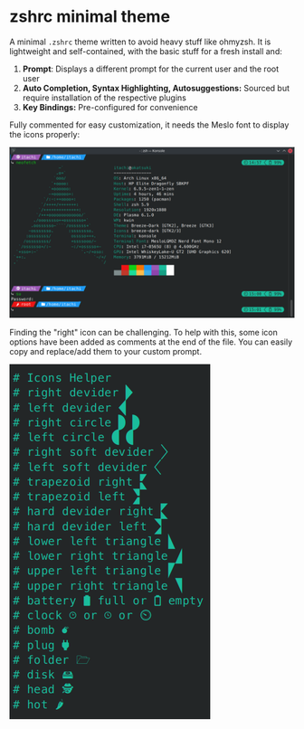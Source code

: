 # zshrc minimal theme

A minimal `.zshrc` theme written to avoid heavy stuff like ohmyzsh. It is lightweight and self-contained, with the basic stuff for a fresh install and:

1. **Prompt**: Displays a different prompt for the current user and the root user
2. **Auto Completion, Syntax Highlighting, Autosuggestions:** Sourced but require installation of the respective plugins
3. **Key Bindings:** Pre-configured for convenience

Fully commented for easy customization, it needs the Meslo font to display the icons properly:

![How it looks like](./bin/zshrc.png)

Finding the "right" icon can be challenging. To help with this, some icon options have been added as comments at the end of the file. You can easily copy and replace/add them to your custom prompt.

![Icons](./bin/icons.png)
